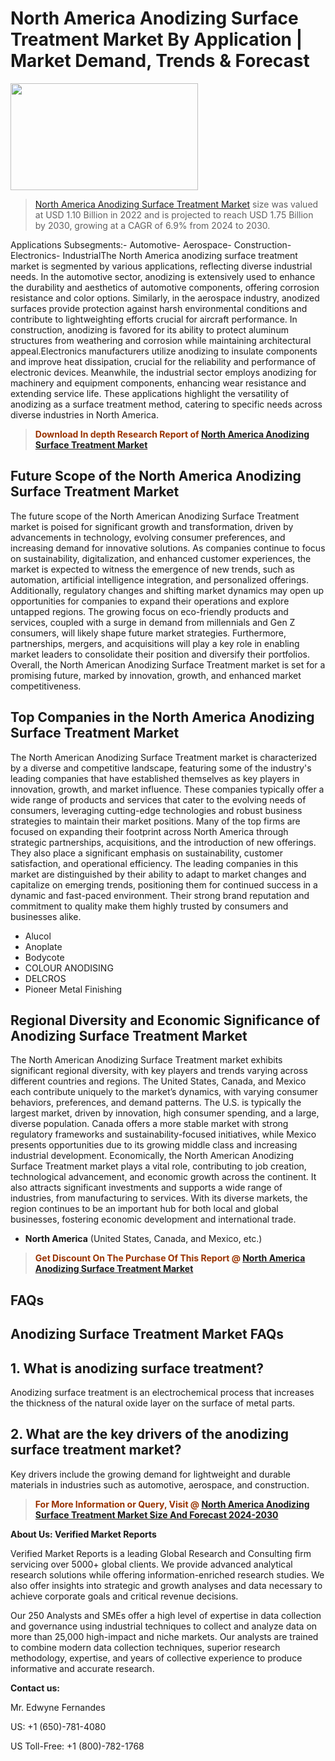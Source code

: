 <p><h1>North America Anodizing Surface Treatment Market By Application | Market Demand, Trends & Forecast</h1><p><img class="aligncenter size-medium wp-image-105565" src="https://ffe5etoiles.com/wp-content/uploads/2025/01/MST7-300x171.png" alt="" width="300" height="171" /></p><blockquote><p><a href="https://www.verifiedmarketreports.com/download-sample/?rid=632004&utm_source=Github-NA&utm_medium=362" target="_blank">North America Anodizing Surface Treatment Market</a> size was valued at USD 1.10 Billion in 2022 and is projected to reach USD 1.75 Billion by 2030, growing at a CAGR of 6.9% from 2024 to 2030.</p></blockquote>Applications Subsegments:- Automotive- Aerospace- Construction- Electronics- IndustrialThe North America anodizing surface treatment market is segmented by various applications, reflecting diverse industrial needs. In the automotive sector, anodizing is extensively used to enhance the durability and aesthetics of automotive components, offering corrosion resistance and color options. Similarly, in the aerospace industry, anodized surfaces provide protection against harsh environmental conditions and contribute to lightweighting efforts crucial for aircraft performance. In construction, anodizing is favored for its ability to protect aluminum structures from weathering and corrosion while maintaining architectural appeal.Electronics manufacturers utilize anodizing to insulate components and improve heat dissipation, crucial for the reliability and performance of electronic devices. Meanwhile, the industrial sector employs anodizing for machinery and equipment components, enhancing wear resistance and extending service life. These applications highlight the versatility of anodizing as a surface treatment method, catering to specific needs across diverse industries in North America.</p><blockquote><p><span style="color: #993300;"><strong>Download In depth Research Report of <a href="https://www.verifiedmarketreports.com/download-sample/?rid=632004&utm_source=Github-NA&utm_medium=362">North America Anodizing Surface Treatment Market</a></strong></span></p></blockquote><h2>Future Scope of the North America Anodizing Surface Treatment Market</h2><p>The future scope of the North American Anodizing Surface Treatment market is poised for significant growth and transformation, driven by advancements in technology, evolving consumer preferences, and increasing demand for innovative solutions. As companies continue to focus on sustainability, digitalization, and enhanced customer experiences, the market is expected to witness the emergence of new trends, such as automation, artificial intelligence integration, and personalized offerings. Additionally, regulatory changes and shifting market dynamics may open up opportunities for companies to expand their operations and explore untapped regions. The growing focus on eco-friendly products and services, coupled with a surge in demand from millennials and Gen Z consumers, will likely shape future market strategies. Furthermore, partnerships, mergers, and acquisitions will play a key role in enabling market leaders to consolidate their position and diversify their portfolios. Overall, the North American Anodizing Surface Treatment market is set for a promising future, marked by innovation, growth, and enhanced market competitiveness.</p><h2>Top Companies in the North America Anodizing Surface Treatment Market</h2><p>The North American Anodizing Surface Treatment market is characterized by a diverse and competitive landscape, featuring some of the industry's leading companies that have established themselves as key players in innovation, growth, and market influence. These companies typically offer a wide range of products and services that cater to the evolving needs of consumers, leveraging cutting-edge technologies and robust business strategies to maintain their market positions. Many of the top firms are focused on expanding their footprint across North America through strategic partnerships, acquisitions, and the introduction of new offerings. They also place a significant emphasis on sustainability, customer satisfaction, and operational efficiency. The leading companies in this market are distinguished by their ability to adapt to market changes and capitalize on emerging trends, positioning them for continued success in a dynamic and fast-paced environment. Their strong brand reputation and commitment to quality make them highly trusted by consumers and businesses alike.</p><p><ul><li>Alucol </li><li> Anoplate </li><li> Bodycote </li><li> COLOUR ANODISING </li><li> DELCROS </li><li> Pioneer Metal Finishing</li></ul></p><h2>Regional Diversity and Economic Significance of Anodizing Surface Treatment Market</h2><p>The North American Anodizing Surface Treatment market exhibits significant regional diversity, with key players and trends varying across different countries and regions. The United States, Canada, and Mexico each contribute uniquely to the market’s dynamics, with varying consumer behaviors, preferences, and demand patterns. The U.S. is typically the largest market, driven by innovation, high consumer spending, and a large, diverse population. Canada offers a more stable market with strong regulatory frameworks and sustainability-focused initiatives, while Mexico presents opportunities due to its growing middle class and increasing industrial development. Economically, the North American Anodizing Surface Treatment market plays a vital role, contributing to job creation, technological advancement, and economic growth across the continent. It also attracts significant investments and supports a wide range of industries, from manufacturing to services. With its diverse markets, the region continues to be an important hub for both local and global businesses, fostering economic development and international trade.</p><ul> <li><strong>North America</strong> (United States, Canada, and Mexico, etc.)</li></ul><blockquote><p><span style="color: #993300;"><strong>Get Discount On The Purchase Of This Report @ <a href="https://www.verifiedmarketreports.com/ask-for-discount/?rid=632004&utm_source=Github-NA&utm_medium=362">North America Anodizing Surface Treatment Market</a></strong></span></p></blockquote><h2>FAQs</h2><p><h2>Anodizing Surface Treatment Market FAQs</h1><h2>1. What is anodizing surface treatment?</div><div></h2><p>Anodizing surface treatment is an electrochemical process that increases the thickness of the natural oxide layer on the surface of metal parts.</p><h2>2. What are the key drivers of the anodizing surface treatment market?</div><div></h2><p>Key drivers include the growing demand for lightweight and durable materials in industries such as automotive, aerospace, and construction.</p><!-- continue with the rest of the FAQs and answers --></body></html></p><blockquote><p><span style="color: #993300;"><strong>For More Information or Query, Visit @ <a href="https://www.verifiedmarketreports.com/product/anodizing-surface-treatment-market/">North America Anodizing Surface Treatment Market Size And Forecast 2024-2030</a></strong></span></p></blockquote><p><strong>About Us: Verified Market Reports</strong></p><p>Verified Market Reports is a leading Global Research and Consulting firm servicing over 5000+ global clients. We provide advanced analytical research solutions while offering information-enriched research studies. We also offer insights into strategic and growth analyses and data necessary to achieve corporate goals and critical revenue decisions.</p><p>Our 250 Analysts and SMEs offer a high level of expertise in data collection and governance using industrial techniques to collect and analyze data on more than 25,000 high-impact and niche markets. Our analysts are trained to combine modern data collection techniques, superior research methodology, expertise, and years of collective experience to produce informative and accurate research.</p><p><strong>Contact us:</strong></p><p>Mr. Edwyne Fernandes</p><p>US: +1 (650)-781-4080</p><p>US Toll-Free: +1 (800)-782-1768</p>
